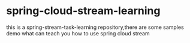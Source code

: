 # spring-cloud-stream-learning
this is a spring-stream-task-learning repository,there are some samples demo what can teach you how to use spring cloud stream 
